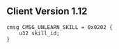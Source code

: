 ## Client Version 1.12

```rust,ignore
cmsg CMSG_UNLEARN_SKILL = 0x0202 {
    u32 skill_id;    
}

```
